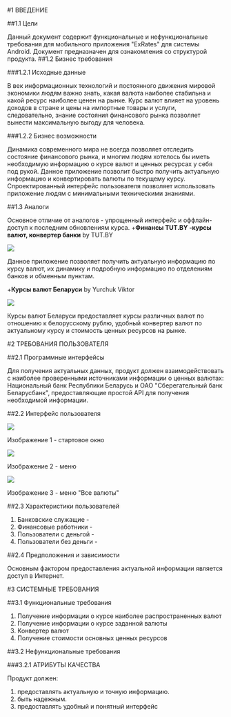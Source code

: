 #1 ВВЕДЕНИЕ

##1.1 Цели

Данный документ содержит функциональные и нефункциональные требования для мобильного приложения "ExRates" для системы Android. Документ предназначен для ознакомления со структурой продукта.
##1.2 Бизнес требования 

###1.2.1 Исходные данные

В век информационных технологий и постоянного движения мировой экономики людям важно знать, какая валюта наиболее стабильна и какой ресурс наиболее ценен на рынке. Курс валют влияет на уровень доходов в стране и цены на импортные товары и услуги, следовательно, знание состояния финансового рынка позволяет вынести максимальную выгоду для человека.

###1.2.2 Бизнес возможности

Динамика современного мира не всегда позволяет отследить состояние финансового рынка, и многим людям хотелось бы иметь необходимую информацию о курсе валют и ценных ресурсах у себя под рукой. Данное приложение позволит быстро получить актуальную информацию и конвертировать валюты по текущему курсу. Спроектированный интерфейс пользователя позволяет использовать приложение людям с минимальными техническими знаниями.

##1.3 Аналоги

Основное отличие от аналогов - упрощенный интерфейс и оффлайн-доступ к последним обновлениям курса.
+**Финансы TUT.BY -курсы валют, конвертер банки** by TUT.BY

![](https://lh3.googleusercontent.com/MlxRymVwDGg2D3ZwXP5WKrBgAyJW-UYI5yKAaml-8d6zrxoblSeIHL96N09EPGDX-jA=s180)

Данное приложение позволяет получить актуальную информацию по курсу валют, их динамику и подробную информацию по отделениям банков и обменным пунктам.

+**Курсы валют Беларуси** by Yurchuk Viktor

![](https://lh3.googleusercontent.com/5Q6omcxFV-mJ0UvmneNfgTtv-BRxHBLlB5O4uSWqvLoHTVbMJSJ2HP4hqaxGlHrU3XMr=s90)

Курсы валют Беларуси предоставляет курсы различных валют по отношению к белорусскому рублю, удобный конвертер валют по актуальному курсу и стоимость ценных ресурсов на рынке. 

#2 ТРЕБОВАНИЯ ПОЛЬЗОВАТЕЛЯ


##2.1 Программные интерфейсы

Для получения актуальных данных, продукт должен взаимодействовать с наиболее проверенными источниками информации о ценных валютах: Национальный банк Республики Беларусь и ОАО "Сберегательный банк Беларусбанк", предоставляющие простой API для получения необходимой информации.

##2.2 Интерфейс пользователя

![](https://github.com/Shalynishka/ExRates/blob/master/docs/mockups/start.png)

Изображение 1 - стартовое окно

![](https://github.com/Shalynishka/ExRates/blob/master/docs/mockups/menu.png)

Изображение 2 - меню

![](https://github.com/Shalynishka/ExRates/blob/master/docs/mockups/all%20currency.png)

Изображение 3 - меню "Все валюты"

##2.3 Характеристики пользователей

1. Банковские служащие - 
2. Финансовые работники -
3. Пользователи с деньгой -
4. Пользователи без деньги - 

##2.4 Предположения и зависимости

Основным фактором предоставления актуальной информации является доступ в Интернет.


#3 СИСТЕМНЫЕ ТРЕБОВАНИЯ

##3.1 Функциональные требования

1. Получение информации о курсе наиболее распространенных валют
2. Получение информации о курсе заданной валюты
3. Конвертер валют
4. Получение стоимости основных ценных ресурсов

##3.2 Нефункциональные требования

###3.2.1 АТРИБУТЫ КАЧЕСТВА

Продукт должен:
1. предоставлять актуальную и точную информацию.
2. быть надежным.
3. предоставлять удобный и понятный интерфейс